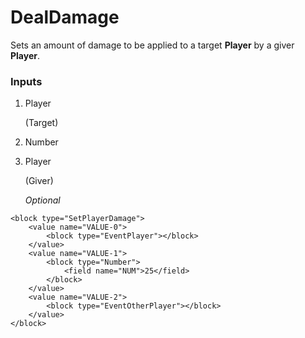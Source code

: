 # DealDamage

Sets an amount of damage to be applied to a target **Player** by a giver **Player**.

### Inputs

1. Player

    (Target)

2. Number
3. Player

    (Giver)

    _Optional_

```blockly
<block type="SetPlayerDamage">
    <value name="VALUE-0">
        <block type="EventPlayer"></block>
    </value>
    <value name="VALUE-1">
        <block type="Number">
            <field name="NUM">25</field>
        </block>
    </value>
    <value name="VALUE-2">
        <block type="EventOtherPlayer"></block>
    </value>
</block>
```
